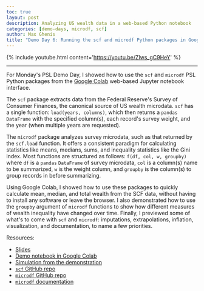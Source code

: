 ```yaml
---
toc: true
layout: post
description: Analyzing US wealth data in a web-based Python notebook
categories: [demo-days, microdf, scf]
author: Max Ghenis
title: "Demo Day 6: Running the scf and microdf Python packages in Google Colab"
---
```


 {% include youtube.html content='https://youtu.be/Zlws_gC9HeY' %}

 ------

 For Monday's PSL Demo Day, I showed how to use the `scf` and `microdf` PSL Python packages from the [Google Colab](http://colab.research.google.com) web-based Jupyter notebook interface.

 The `scf` package extracts data from the Federal Reserve's Survey of Consumer Finances, the canonical source of US wealth microdata.
 `scf` has a single function: `load(years, columns)`, which then returns a `pandas` `DataFrame` with the specified column(s), each record's survey weight, and the year (when multiple years are requested).

 The `microdf` package analyzes survey microdata, such as that returned by the `scf.load` function.
 It offers a consistent paradigm for calculating statistics like means, medians, sums, and inequality statistics like the Gini index.
 Most functions are structured as follows: `f(df, col, w, groupby)` where `df` is a `pandas` `DataFrame` of survey microdata, `col` is a column(s) name to be summarized, `w` is the weight column, and `groupby` is the column(s) to group records in before summarizing.

 Using Google Colab, I showed how to use these packages to quickly calculate mean, median, and total wealth from the SCF data, without having to install any software or leave the browser.
 I also demonstrated how to use the `groupby` argument of `microdf` functions to show how different measures of wealth inequality have changed over time.
 Finally, I previewed some of what's to come with `scf` and `microdf`: imputations, extrapolations, inflation, visualization, and documentation, to name a few priorities.

Resources:
* [Slides](https://docs.google.com/presentation/d/1bXWD_8wjbvG4J-Tq8PvlP7xK7Kz2X0oVpsOnjFZ_6zY)
* [Demo notebook in Google Colab](https://colab.research.google.com/drive/1WLOYxAtC347g2tIyO_iJJQUAZmwL4raB?usp=sharing)
* [Simulation from the demonstration](https://compute.studio/PSLmodels/Tax-Brain/48969/)
* [`scf` GitHub repo](https://github.com/PSLmodels/scf)
* [`microdf` GitHub repo](https://github.com/PSLmodels/microdf)
* [`microdf` documentation](https://pslmodels.github.io/microdf)
